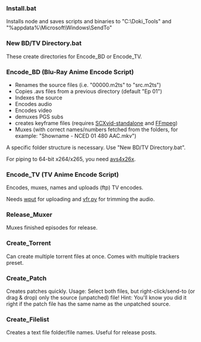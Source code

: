 ### Install.bat
Installs node and saves scripts and binaries to "C:\Doki_Tools" and "%appdata%\Microsoft\Windows\SendTo"

### New BD/TV Directory.bat
These create directories for Encode_BD or Encode_TV.

### Encode_BD (Blu-Ray Anime Encode Script)
- Renames the source files (i.e. "00000.m2ts" to "src.m2ts")
- Copies .avs files from a previous directory (default "Ep 01")
- Indexes the source
- Encodes audio
- Encodes video
- demuxes PGS subs
- creates keyframe files (requires [SCXvid-standalone](https://github.com/soyokaze/SCXvid-standalone/releases) and [FFmpeg](http://ffmpeg.zeranoe.com/builds/))
- Muxes (with correct names/numbers fetched from the folders, for example: "Showname - NCED 01 480 AAC.mkv")

A specific folder structure is necessary. Use "New BD/TV Directory.bat".

For piping to 64-bit x264/x265, you need [avs4x26x](http://forum.doom9.org/showthread.php?t=162656).

### Encode_TV (TV Anime Encode Script)
Encodes, muxes, names and uploads (ftp) TV encodes. 

Needs [wput](http://wput.sourceforge.net/) for uploading and [vfr.py](https://github.com/wiiaboo/vfr/releases) for trimming the audio.

### Release_Muxer
Muxes finished episodes for release.

### Create_Torrent
Can create multiple torrent files at once. Comes with multiple trackers preset.

### Create_Patch
Creates patches quickly.
Usage: Select both files, but right-click/send-to (or drag & drop) only the source (unpatched) file!
Hint: You'll know you did it right if the patch file has the same name as the unpatched source.

### Create_Filelist
Creates a text file folder/file names. Useful for release posts.